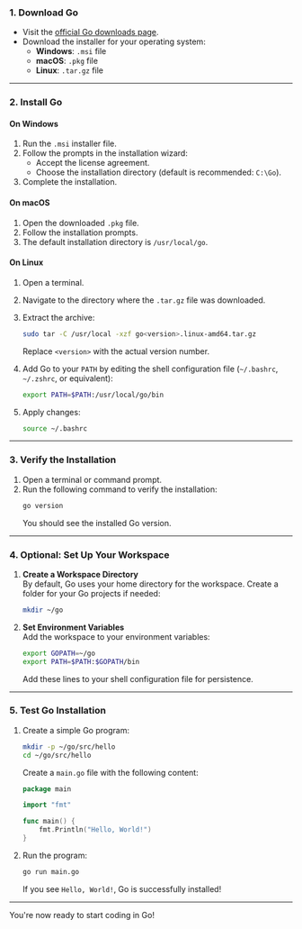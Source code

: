 
### **1. Download Go**
- Visit the [official Go downloads page](https://go.dev/dl/).
- Download the installer for your operating system:
  - **Windows**: `.msi` file
  - **macOS**: `.pkg` file
  - **Linux**: `.tar.gz` file

---

### **2. Install Go**

#### **On Windows**
1. Run the `.msi` installer file.
2. Follow the prompts in the installation wizard:
   - Accept the license agreement.
   - Choose the installation directory (default is recommended: `C:\Go`).
3. Complete the installation.

#### **On macOS**
1. Open the downloaded `.pkg` file.
2. Follow the installation prompts.
3. The default installation directory is `/usr/local/go`.

#### **On Linux**
1. Open a terminal.
2. Navigate to the directory where the `.tar.gz` file was downloaded.
3. Extract the archive:
   ```bash
   sudo tar -C /usr/local -xzf go<version>.linux-amd64.tar.gz
   ```
   Replace `<version>` with the actual version number.

4. Add Go to your `PATH` by editing the shell configuration file (`~/.bashrc`, `~/.zshrc`, or equivalent):
   ```bash
   export PATH=$PATH:/usr/local/go/bin
   ```
5. Apply changes:
   ```bash
   source ~/.bashrc
   ```

---

### **3. Verify the Installation**
1. Open a terminal or command prompt.
2. Run the following command to verify the installation:
   ```bash
   go version
   ```
   You should see the installed Go version.

---

### **4. Optional: Set Up Your Workspace**
1. **Create a Workspace Directory**  
   By default, Go uses your home directory for the workspace. Create a folder for your Go projects if needed:
   ```bash
   mkdir ~/go
   ```
2. **Set Environment Variables**  
   Add the workspace to your environment variables:
   ```bash
   export GOPATH=~/go
   export PATH=$PATH:$GOPATH/bin
   ```
   Add these lines to your shell configuration file for persistence.

---

### **5. Test Go Installation**
1. Create a simple Go program:
   ```bash
   mkdir -p ~/go/src/hello
   cd ~/go/src/hello
   ```
   Create a `main.go` file with the following content:
   ```go
   package main

   import "fmt"

   func main() {
       fmt.Println("Hello, World!")
   }
   ```
2. Run the program:
   ```bash
   go run main.go
   ```
   If you see `Hello, World!`, Go is successfully installed!

---

You're now ready to start coding in Go!